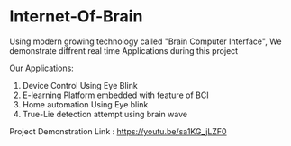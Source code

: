 # Internet-Of-Brain

Using modern growing technology called "Brain Computer Interface", We demonstrate diffrent real time Applications during this project

Our Applications:

1) Device Control Using Eye Blink
2) E-learning Platform embedded with feature of BCI
3) Home automation Using Eye blink
4) True-Lie detection attempt using brain wave


Project Demonstration Link : https://youtu.be/sa1KG_jLZF0
